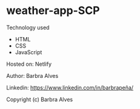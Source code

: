 # weather-app-SCP

Technology used
- HTML
- CSS
- JavaScript

Hosted on: Netlify

Author: Barbra Alves 

Linkedin: https://www.linkedin.com/in/barbrapeña/



Copyright (c) Barbra Alves
